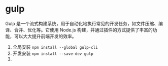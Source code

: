 # gulp
Gulp 是一个流式构建系统，用于自动化地执行常见的开发任务，如文件压缩、编译、合并、优化等。它使用 Node.js 构建，并通过插件的方式提供了丰富的功能，可以大大提升前端开发的效率。

1. 全局安装 `npm install --global gulp-cli`
2. 开发安装 `npm install --save-dev gulp`
3. 